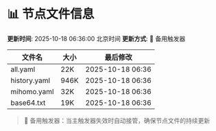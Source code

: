 # 📊 节点文件信息

**更新时间**: 2025-10-18 06:36:00 北京时间
**更新方式**: 🔄 备用触发器

| 文件名 | 大小 | 最后修改 |
|--------|------|----------|
| all.yaml | 22K | 2025-10-18 06:36 |
| history.yaml | 946K | 2025-10-18 06:36 |
| mihomo.yaml | 32K | 2025-10-18 06:36 |
| base64.txt | 19K | 2025-10-18 06:36 |

> 🔄 备用触发器：当主触发器失效时自动接管，确保节点文件的持续更新
